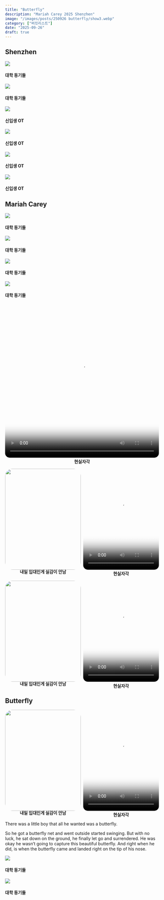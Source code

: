 ```yaml
---
title: "Butterfly"
description: "Mariah Carey 2025 Shenzhen"
image: "/images/posts/250926 butterfly/show3.webp"
category: ["버킷리스트"]
date: "2025-09-26"
draft: true
---
```


## Shenzhen

<div class="my-carousel">
  <div
    class="my-carousel-scroll"
    onwheel="
      if (this.matches(':hover')) {
        event.preventDefault();
        this.scrollBy({left: event.deltaY, behavior: 'auto'});
      }
    "
  ><div class="my-carousel-item">
      <img src="/images/posts/250926 butterfly/shenzhen3.webp" class="my-carousel-img" />
      <h4 class="my-carousel-title">대학 동기들</h4>
    </div>
    <div class="my-carousel-item">
      <img src="/images/posts/250926 butterfly/shenzhen6.webp" class="my-carousel-img" />
      <h4 class="my-carousel-title">대학 동기들</h4>
    </div>
   <div class="my-carousel-item">
      <img src="/images/posts/250926 butterfly/shenzhen1.webp" class="my-carousel-img" />
      <h4 class="my-carousel-title">신입생 OT</h4>
    </div>
      <div class="my-carousel-item">
      <img src="/images/posts/250926 butterfly/shenzhen4.webp" class="my-carousel-img" />
      <h4 class="my-carousel-title">신입생 OT</h4>
    </div>
    <div class="my-carousel-item">
      <img src="/images/posts/250926 butterfly/shenzhen5.webp" class="my-carousel-img" />
      <h4 class="my-carousel-title">신입생 OT</h4>
    </div>
    <div class="my-carousel-item">
      <img src="/images/posts/250926 butterfly/shenzhen2.webp" class="my-carousel-img" />
      <h4 class="my-carousel-title">신입생 OT</h4>
    </div>
  </div>
</div>

## Mariah Carey



<div class="my-carousel">
  <div
    class="my-carousel-scroll"
    onwheel="
      if (this.matches(':hover')) {
        event.preventDefault();
        this.scrollBy({left: event.deltaY, behavior: 'auto'});
      }
    "
  ><div class="my-carousel-item">
      <img src="/images/posts/250926 butterfly/show1.webp" class="my-carousel-img" />
      <h4 class="my-carousel-title">대학 동기들</h4>
    </div>
    <div class="my-carousel-item">
      <img src="/images/posts/250926 butterfly/show2.webp" class="my-carousel-img" />
      <h4 class="my-carousel-title">대학 동기들</h4>
    </div>
        <div class="my-carousel-item">
      <img src="/images/posts/250926 butterfly/show4.webp" class="my-carousel-img" />
      <h4 class="my-carousel-title">대학 동기들</h4>
    </div>
            <div class="my-carousel-item">
      <img src="/images/posts/250926 butterfly/show3.webp" class="my-carousel-img" />
      <h4 class="my-carousel-title">대학 동기들</h4>
    </div>
  </div>
</div>

  <div style="flex:1; display: flex; flex-direction: column; align-items: center;">
    <video
      src="/images/posts/250926 butterfly/hero1.mp4"
      poster="/images/posts/250926 butterfly/show3.webp"
      style="width: 100%; aspect-ratio: 4/4; object-fit: cover; border-radius: 15px; display: block; margin-top: 0; margin-bottom: 6.4px !important;"
      controls
      playsinline
      preload="metadata"
    ></video>
    <h4 style="margin: 0 0 0 0; line-height: 1;">현실자각</h4>
  </div>

<div style="display: flex; gap: 8px; align-items: flex-start; margin-top:1rem;">
  <div style="flex:1; display: flex; flex-direction: column; align-items: center;">
    <img src="/images/posts/250926 butterfly/lyrics1.webp"
         style="width: 100%; aspect-ratio: 3/4; object-fit: cover; border-radius: 24px; display: block; margin-top: 0 !important;">
    <h4 style="margin: 0 0 0 0; line-height: 1;">내일 입대인게 실감이 안남</h4>
  </div>
  <div style="flex:1; display: flex; flex-direction: column; align-items: center;">
    <video
      src="/images/posts/250926 butterfly/hero2.mp4"
      poster="/images/posts/250926 butterfly/lyrics1.webp"
      style="width: 100%; aspect-ratio: 3/4; object-fit: cover; border-radius: 15px; display: block; margin-top: 0; margin-bottom: 6.4px !important;"
      controls
      playsinline
      preload="metadata"
    ></video>
    <h4 style="margin: 0 0 0 0; line-height: 1;">현실자각</h4>
  </div>
</div>

<div style="display: flex; gap: 8px; align-items: flex-start; margin-top:1rem;">
  <div style="flex:1; display: flex; flex-direction: column; align-items: center;">
    <img src="/images/posts/250926 butterfly/lyrics2.webp"
         style="width: 100%; aspect-ratio: 3/4; object-fit: cover; border-radius: 24px; display: block; margin-top: 0 !important;">
    <h4 style="margin: 0 0 0 0; line-height: 1;">내일 입대인게 실감이 안남</h4>
  </div>
  <div style="flex:1; display: flex; flex-direction: column; align-items: center;">
    <video
      src="/images/posts/250926 butterfly/hero3.mp4"
      poster="/images/posts/250926 butterfly/lyrics2.webp"
      style="width: 100%; aspect-ratio: 3/4; object-fit: cover; border-radius: 15px; display: block; margin-top: 0; margin-bottom: 6.4px !important;"
      controls
      playsinline
      preload="metadata"
    ></video>
    <h4 style="margin: 0 0 0 0; line-height: 1;">현실자각</h4>
  </div>
</div>  


## Butterfly

<div style="display: flex; gap: 8px; align-items: flex-start; margin-top:1rem;">
  <div style="flex:1; display: flex; flex-direction: column; align-items: center;">
    <img src="/images/posts/250926 butterfly/lyrics3.webp"
         style="width: 100%; aspect-ratio: 3/4; object-fit: cover; border-radius: 24px; display: block; margin-top: 0 !important;">
    <h4 style="margin: 0 0 0 0; line-height: 1;">내일 입대인게 실감이 안남</h4>
  </div>
  <div style="flex:1; display: flex; flex-direction: column; align-items: center;">
    <video
      src="/images/posts/250926 butterfly/butterfly.mp4"
      poster="/images/posts/250926 butterfly/lyrics3.webp"
      style="width: 100%; aspect-ratio: 3/4; object-fit: cover; border-radius: 15px; display: block; margin-top: 0; margin-bottom: 6.4px !important;"
      controls
      playsinline
      preload="metadata"
    ></video>
    <h4 style="margin: 0 0 0 0; line-height: 1;">현실자각</h4>
  </div>
</div>  

There was a little boy that all he wanted was a butterfly. 

So he got a butterfly net and went outside started swinging. But with no luck, he sat down on the ground, he finally let go and surrendered. He was okay he wasn’t going to capture this beautiful butterfly.
And right when he did, is when the butterfly came and landed right on the tip of his nose.


<div class="my-carousel">
  <div
    class="my-carousel-scroll"
    onwheel="
      if (this.matches(':hover')) {
        event.preventDefault();
        this.scrollBy({left: event.deltaY, behavior: 'auto'});
      }
    "
  ><div class="my-carousel-item">
      <img src="/images/posts/250926 butterfly/butterfly1.webp" class="my-carousel-img" />
      <h4 class="my-carousel-title">대학 동기들</h4>
    </div>
    <div class="my-carousel-item">
      <img src="/images/posts/250926 butterfly/butterfly2.webp" class="my-carousel-img" />
      <h4 class="my-carousel-title">대학 동기들</h4>
    </div>
  </div>
</div>